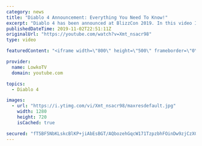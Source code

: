 ```yaml
---
category: news
title: "Diablo 4 Announcement: Everything You Need To Know!"
excerpt: "Diablo 4 has been announced at BlizzCon 2019. In this video I go over everything you need to know about this upcoming Blizzard Entertainment game."
publishedDateTime: 2019-11-02T22:51:11Z
originalUrl: "https://youtube.com/watch?v=Xmt_nsacr98"
type: video

featuredContent: "<iframe width=\"800\" height=\"500\" frameborder=\"0\" src=\"https://www.youtube.com/embed/Xmt_nsacr98\" allow=\"accelerometer; autoplay; encrypted-media; gyroscope; picture-in-picture\" allowfullscreen></iframe>"

provider:
  name: LowkoTV
  domain: youtube.com

topics:
  - Diablo 4

images:
  - url: "https://i.ytimg.com/vi/Xmt_nsacr98/maxresdefault.jpg"
    width: 1280
    height: 720
    isCached: true

secured: "fT5BF5NbKLskcBlKP+jiAbEsBGT/AQbozehGqcW171TzpzbhFOinDw9zjCzXGIqBvwOf+8COMgr2Rx/wQT7s+B+sBNU72BjWex3Mz1vByM7boePe234yy9yU3MDllBi5u/rnxKi6UhToGOcIu8jxYkhOGZPRDCgmZhfqcluJs62Uh2TnGBw0Ewynohwa2B3DJIog1Z8WQn+NEJAi9mX7+aiB3nIRRPfOmRQsdob+RHUMeCgCUQ6dtgIVPwnw4M59X6jhtXNeeNp2VfEtD5oTIPBKARENV8hkgOgUbXMJFsxz78cwwTgeKcgkosNBCARKn2nBbae9Kk/wufu8dbGg5dfNJ7MTRIYDwvuA0Ic5I0Excgh9wGIN1mQ5PLQXo7DAY/vM0M2CKp9S80MdaDGLvL+WYJDOYIth9GJjp+5oEfDx9Btz3qwlDmztkZ3OO3d2;0vr+zw2dY/pdq9GYSdxi5Q=="
---
```



